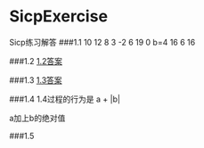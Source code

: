 # SicpExercise
Sicp练习解答
###1.1
10  12  8  3  -2  6  19  0  b=4  16  6  16

###1.2
[1.2答案](https://github.com/zyfoolboy/SicpExercise/blob/master/1-2.scm)

###1.3
[1.3答案](https://github.com/zyfoolboy/SicpExercise/blob/master/1-3.scm)

###1.4
1.4过程的行为是  a + |b| 

a加上b的绝对值

###1.5

